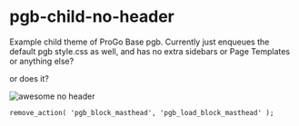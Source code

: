 # pgb-child-no-header
Example child theme of ProGo Base pgb. Currently just enqueues the default pgb style.css as well, and has no extra sidebars or Page Templates or anything else?

or does it?

![awesome no header](https://raw.github.com/chousmith/pgb-child-no-header/master/screenshot.png)

`remove_action( 'pgb_block_masthead', 'pgb_load_block_masthead' );`
